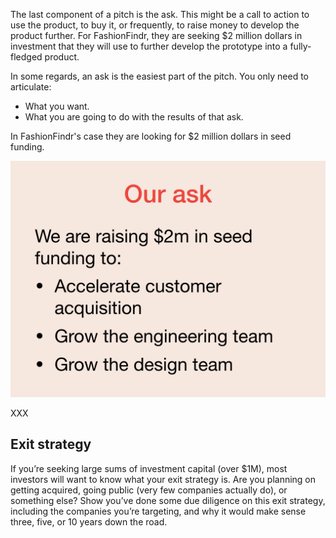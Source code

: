 The last component of a pitch is the ask. This might be a call to action to use the product, to buy it, or frequently, to raise money to develop the product further. For FashionFindr, they are seeking $2 million dollars in investment that they will use to further develop the prototype into a fully-fledged product.

In some regards, an ask is the easiest part of the pitch. You only need to articulate:

* What you want.
* What you are going to do with the results of that ask.

In FashionFindr's case they are looking for $2 million dollars in seed funding.

![FashionFindr's ask](../media/pitch_proto.010.png)

XXX

## Exit strategy

If you’re seeking large sums of investment capital (over $1M), most investors will want to know what your exit strategy is. Are you planning on getting acquired, going public (very few companies actually do), or something else? Show you’ve done some due diligence on this exit strategy, including the companies you’re targeting, and why it would make sense three, five, or 10 years down the road.